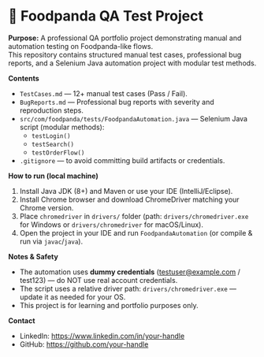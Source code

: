 # 🍔 Foodpanda QA Test Project

**Purpose:** A professional QA portfolio project demonstrating manual and automation testing on Foodpanda-like flows.  
This repository contains structured manual test cases, professional bug reports, and a Selenium Java automation project with modular test methods.

**Contents**
- `TestCases.md` — 12+ manual test cases (Pass / Fail).
- `BugReports.md` — Professional bug reports with severity and reproduction steps.
- `src/com/foodpanda/tests/FoodpandaAutomation.java` — Selenium Java script (modular methods):
  - `testLogin()`
  - `testSearch()`
  - `testOrderFlow()`
- `.gitignore` — to avoid committing build artifacts or credentials.

**How to run (local machine)**
1. Install Java JDK (8+) and Maven or use your IDE (IntelliJ/Eclipse).
2. Install Chrome browser and download ChromeDriver matching your Chrome version.
3. Place `chromedriver` in `drivers/` folder (path: `drivers/chromedriver.exe` for Windows or `drivers/chromedriver` for macOS/Linux).
4. Open the project in your IDE and run `FoodpandaAutomation` (or compile & run via `javac`/`java`).

**Notes & Safety**
- The automation uses **dummy credentials** (testuser@example.com / test123) — do NOT use real account credentials.
- The script uses a relative driver path: `drivers/chromedriver.exe` — update it as needed for your OS.
- This project is for learning and portfolio purposes only.

**Contact**
- LinkedIn: https://www.linkedin.com/in/your-handle
- GitHub: https://github.com/your-handle
